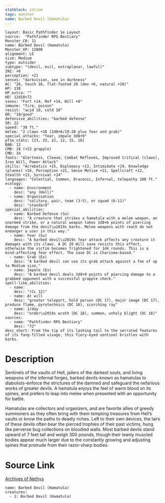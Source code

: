 ```yaml
---
statblock: inline
tags: monster
name: Barbed Devil (Hamatula)
---
```

```statblock
layout: Basic Pathfinder 1e Layout
source:  "Pathfinder RPG Bestiary"
Monster_CR: 11
name: Barbed Devil (Hamatula)
Monster_XP: 12800
alignment: LE
size: Medium
type: outsider
subtype: "(devil, evil, extraplanar, lawful)"
INI: +6
perception: +21
senses: "darkvision, see in darkness"
AC: "26, touch 16, flat-footed 20 (dex +6, natural +10)"
HP: 138
HP_extra: ""
HD: 12d10+72
saves: "Fort +14, Ref +14, Will +8"
immune: "fire, poison"
resist: "acid 10, cold 10"
DR: "10/good"
defensive_abilities: "barbed defense"
SR: 22
speed: "30 ft."
melee: "2 claws +18 (2d8+6/19-20 plus fear and grab)"
special_attacks: "fear, impale 3d8+9"
pf1e_stats: [23, 23, 22, 12, 15, 18]
BAB: 12
CMB: 18 (+22 grapple)
CMD: 34
feats: "Alertness, Cleave, Combat Reflexes, Improved Critical (claws), Iron Will, Power Attack"
skills: "Acrobatics +15, Diplomacy +13, Intimidate +19, Knowledge (planes) +16, Perception +21, Sense Motive +21, Spellcraft +12, Stealth +13, Survival +14"
languages: "Celestial, Common, Draconic, Infernal, telepathy 100 ft."
ecology:
  - name: Environment
    desc: "any (Hell)"
  - name: Organisation
    desc: "solitary, pair, team (3-5), or squad (6-11)"
    desc: "standard"
special_abilities:
  - name: Barbed Defense (Su)
    desc: "A creature that strikes a hamatula with a melee weapon, an unarmed strike, or a natural weapon takes 1d8+6 points of piercing damage from the devil\u2019s barbs. Melee weapons with reach do not endanger a user in this way."
  - name: Fear (Su)
    desc: "A barbed devil\u2019s fear attack affects any creature it damages with its claws. A DC 20 Will save resists this effect, otherwise the victim becomes frightened for 1d4 rounds. This is a mind-affecting fear effect. The save DC is Charisma-based."
  - name: Grab (Ex)
    desc: "A barbed devil can use its grab attack against a foe of up to Medium size."
  - name: Impale (Ex)
    desc: "A barbed devil deals 3d8+9 points of piercing damage to a grabbed opponent with a successful grapple check."
spell-like_abilities:
  - name:
    desc: "(CL 12)"
  - name: At will
    desc: "greater teleport, hold person (DC 17), major image (DC 17), produce flame, pyrotechnics (DC 16), scorching ray"
  - name: 1/day
    desc: "order\u2019s wrath (DC 18), summon, unholy blight (DC 18)"
sources:
  - name: "Pathfinder RPG Bestiary"
    desc: "72"
desc_short: From the tip of its lashing tail to the serrated features of its fang-filled visage, this fiery-eyed sentinel bristles with barbs.
```
# Description
Sentinels of the vaults of Hell, jailers of the darkest souls, and living weapons of the infernal forges, barbed devils-known as hamatulas to diabolists-enforce the strictures of the damned and safeguard the nefarious works of greater devils. A hamatula enjoys the feel of warm blood on its spines, and prefers to leap into melee when presented with an opportunity for battle.

Hamatulas are collectors and organizers, and are favorite allies of greedy summoners as they often bring with them tempting treasures from Hell’s vaults or know the paths to deadly riches. Left to their own devices, the lairs of these devils often bear the pierced trophies of their past victims, hung like perverse bug collections on bloodied walls. Most barbed devils stand upward of 7 feet tall and weigh 300 pounds, though their leanly muscled bodies appear much larger due to the constantly growing and adjusting spines that protrude from their razor-sharp bodies.
# Source Link
[Archives of Nethys](https://aonprd.com/MonsterDisplay.aspx?ItemName=Barbed%20Devil%20(Hamatula))
```encounter-table
name: Barbed Devil (Hamatula)
creatures:
  - 1: Barbed Devil (Hamatula)
```
